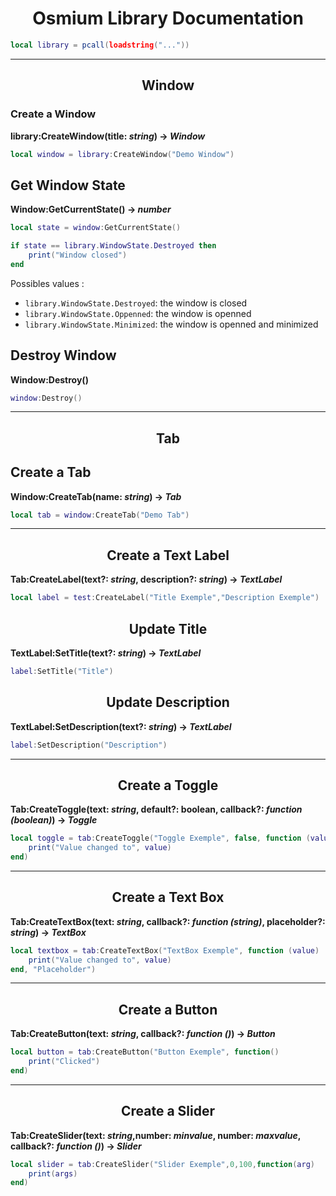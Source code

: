 <h1 align="center">Osmium Library Documentation</h1>

```lua
local library = pcall(loadstring("..."))
```

---

<h2 align="center">Window</h2>

### Create a Window

**library:CreateWindow(title: *string*) -> *Window***

```lua
local window = library:CreateWindow("Demo Window")
```

## Get Window State

**Window:GetCurrentState() -> *number***

```lua
local state = window:GetCurrentState()

if state == library.WindowState.Destroyed then
    print("Window closed")
end
```

Possibles values :
- `library.WindowState.Destroyed`: the window is closed
- `library.WindowState.Oppenned`: the window is openned
- `library.WindowState.Minimized`: the window is openned and minimized

## Destroy Window

**Window:Destroy()**

```lua
window:Destroy()
```

---

<h2 align="center">Tab</h2>

## Create a Tab

**Window:CreateTab(name: *string*) -> *Tab***

```lua
local tab = window:CreateTab("Demo Tab")
```
---

<h2 align="center">Create a Text Label</h2>

**Tab:CreateLabel(text?: *string*, description?: *string*) -> *TextLabel***

```lua
local label = test:CreateLabel("Title Exemple","Description Exemple")
```

<h2 align="center">Update Title</h2>

**TextLabel:SetTitle(text?: *string*) -> *TextLabel***

```lua
label:SetTitle("Title")
```

<h2 align="center">Update Description</h2>

**TextLabel:SetDescription(text?: *string*) -> *TextLabel***

```lua
label:SetDescription("Description")
```
---

<h2 align="center">Create a Toggle</h2>

**Tab:CreateToggle(text: *string*, default?: boolean, callback?: *function (boolean)*) -> *Toggle***

```lua
local toggle = tab:CreateToggle("Toggle Exemple", false, function (value)
    print("Value changed to", value)
end)
```

---

<h2 align="center">Create a Text Box</h2>

**Tab:CreateTextBox(text: *string*, callback?: *function (string)*, placeholder?: *string*) -> *TextBox***

```lua
local textbox = tab:CreateTextBox("TextBox Exemple", function (value)
    print("Value changed to", value)
end, "Placeholder")
```
---

<h2 align="center">Create a Button</h2>

**Tab:CreateButton(text: *string*, callback?: *function ()*) -> *Button***

```lua
local button = tab:CreateButton("Button Exemple", function()
    print("Clicked")
end)
```

---

<h2 align="center">Create a Slider</h2>

**Tab:CreateSlider(text: *string*,number: *minvalue*, number: *maxvalue*, callback?: *function ()*) -> *Slider***

```lua
local slider = tab:CreateSlider("Slider Exemple",0,100,function(arg)
	print(args)
end)
```
